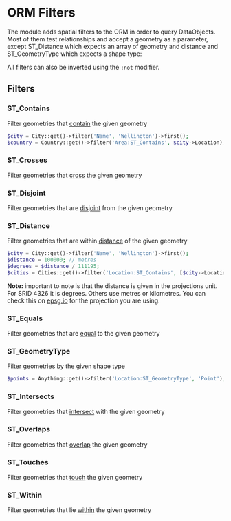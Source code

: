 # ORM Filters

The module adds spatial filters to the ORM in order to query DataObjects. Most of them test relationships and accept a geometry as a parameter, except ST_Distance which expects an array of geometry and distance and ST_GeometryType which expects a shape type:

All filters can also be inverted using the `:not` modifier.

## Filters

### ST_Contains

Filter geometries that [contain](https://postgis.net/docs/ST_Contains.html) the given geometry

```php
$city = City::get()->filter('Name', 'Wellington')->first();
$country = Country::get()->filter('Area:ST_Contains', $city->Location);
```

### ST_Crosses

Filter geometries that [cross](https://postgis.net/docs/ST_Crosses.html) the given geometry

### ST_Disjoint

Filter geometries that are [disjoint](https://postgis.net/docs/ST_Disjoint.html) from the given geometry

### ST_Distance

Filter geometries that are within [distance](https://postgis.net/docs/ST_Distance.html) of the given geometry

```php
$city = City::get()->filter('Name', 'Wellington')->first();
$distance = 100000; // metres
$degrees = $distance / 111195;
$cities = Cities::get()->filter('Location:ST_Contains', [$city->Location, $degrees]);
```

__Note:__ important to note is that the distance is given in the projections unit. For SRID 4326 it is degrees. Others use metres or kilometres. You can check this on [epsg.io](http://epsg.io/) for the projection you are using.

### ST_Equals

Filter geometries that are [equal](https://postgis.net/docs/ST_Equals.html) to the given geometry

### ST_GeometryType

Filter geometries by the given shape [type](https://postgis.net/docs/ST_GeometryType.html)

```php
$points = Anything::get()->filter('Location:ST_GeometryType', 'Point');
```

### ST_Intersects

Filter geometries that [intersect](https://postgis.net/docs/ST_Intersects.html) with the given geometry

### ST_Overlaps

Filter geometries that [overlap](https://postgis.net/docs/ST_Overlaps.html) the given geometry

### ST_Touches

Filter geometries that [touch](https://postgis.net/docs/ST_Touches.html) the given geometry

### ST_Within

Filter geometries that lie [within](https://postgis.net/docs/ST_Within.html) the given geometry
